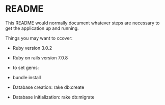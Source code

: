 # README

This README would normally document whatever steps are necessary to get the
application up and running.

Things you may want to ccover:

* Ruby version 3.0.2

* Ruby on rails version 7.0.8

* to set gems:
* bundle install

* Database creation: rake db:create

* Database initialization: rake db:migrate


